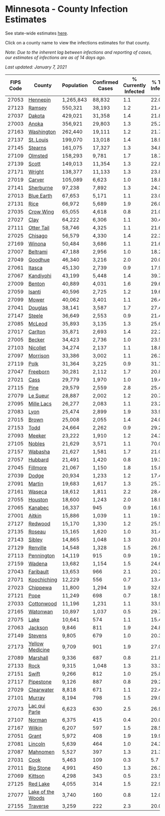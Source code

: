 # Minnesota - County Infection Estimates

See state-wide estimates [here](/infections/us-mn).

Click on a county name to view the infections estimates for that county.

*Note: Due to the inherent lag between infections and reporting of cases, our estimates of infections are as of 14 days ago.*

*Last updated: January 7, 2021*

|   FIPS Code |                                 County |   Population |   Confirmed Cases |   % Currently Infected |   % Total Infected |
|-------------|----------------------------------------|--------------|-------------------|------------------------|--------------------|
|       27053 |                   [Hennepin](hennepin) |    1,265,843 |            88,832 |                    1.1 |               22.0 |
|       27123 |                       [Ramsey](ramsey) |      550,321 |            38,193 |                    1.2 |               21.4 |
|       27037 |                       [Dakota](dakota) |      429,021 |            31,358 |                    1.4 |               21.8 |
|       27003 |                         [Anoka](anoka) |      356,921 |            29,803 |                    1.3 |               25.2 |
|       27163 |               [Washington](washington) |      262,440 |            19,111 |                    1.2 |               21.7 |
|       27137 |                 [St. Louis](st.-louis) |      199,070 |            13,018 |                    1.4 |               18.9 |
|       27145 |                     [Stearns](stearns) |      161,075 |            17,327 |                    1.3 |               34.8 |
|       27109 |                     [Olmsted](olmsted) |      158,293 |             9,781 |                    1.7 |               18.7 |
|       27139 |                         [Scott](scott) |      149,013 |            11,354 |                    1.3 |               22.8 |
|       27171 |                       [Wright](wright) |      138,377 |            11,133 |                    1.3 |               23.8 |
|       27019 |                       [Carver](carver) |      105,089 |             6,623 |                    1.0 |               18.8 |
|       27141 |                 [Sherburne](sherburne) |       97,238 |             7,892 |                    1.3 |               24.3 |
|       27013 |               [Blue Earth](blue-earth) |       67,653 |             5,171 |                    1.1 |               23.0 |
|       27131 |                           [Rice](rice) |       66,972 |             5,689 |                    1.9 |               26.0 |
|       27035 |                 [Crow Wing](crow-wing) |       65,055 |             4,618 |                    0.8 |               21.0 |
|       27027 |                           [Clay](clay) |       64,222 |             6,306 |                    1.1 |               30.4 |
|       27111 |               [Otter Tail](otter-tail) |       58,746 |             4,325 |                    1.1 |               21.6 |
|       27025 |                     [Chisago](chisago) |       56,579 |             4,330 |                    1.4 |               22.3 |
|       27169 |                       [Winona](winona) |       50,484 |             3,686 |                    1.1 |               21.6 |
|       27007 |                   [Beltrami](beltrami) |       47,188 |             2,956 |                    1.0 |               18.2 |
|       27049 |                     [Goodhue](goodhue) |       46,340 |             3,216 |                    2.0 |               20.0 |
|       27061 |                       [Itasca](itasca) |       45,130 |             2,739 |                    0.9 |               17.9 |
|       27067 |                 [Kandiyohi](kandiyohi) |       43,199 |             5,448 |                    1.4 |               39.7 |
|       27009 |                       [Benton](benton) |       40,889 |             4,031 |                    1.6 |               29.6 |
|       27059 |                       [Isanti](isanti) |       40,596 |             2,725 |                    1.2 |               19.6 |
|       27099 |                         [Mower](mower) |       40,062 |             3,401 |                    1.1 |               26.4 |
|       27041 |                     [Douglas](douglas) |       38,141 |             3,587 |                    1.7 |               27.4 |
|       27147 |                       [Steele](steele) |       36,649 |             2,553 |                    0.9 |               21.4 |
|       27085 |                       [McLeod](mcleod) |       35,893 |             3,135 |                    1.3 |               25.6 |
|       27017 |                     [Carlton](carlton) |       35,871 |             2,693 |                    1.4 |               22.2 |
|       27005 |                       [Becker](becker) |       34,423 |             2,736 |                    1.0 |               23.5 |
|       27103 |                   [Nicollet](nicollet) |       34,274 |             2,137 |                    1.1 |               18.8 |
|       27097 |                   [Morrison](morrison) |       33,386 |             3,002 |                    1.1 |               26.3 |
|       27119 |                           [Polk](polk) |       31,364 |             3,225 |                    0.9 |               31.1 |
|       27047 |                   [Freeborn](freeborn) |       30,281 |             2,112 |                    1.7 |               20.8 |
|       27021 |                           [Cass](cass) |       29,779 |             1,970 |                    1.0 |               19.4 |
|       27115 |                           [Pine](pine) |       29,579 |             2,559 |                    2.8 |               25.4 |
|       27079 |                   [Le Sueur](le-sueur) |       28,887 |             2,002 |                    1.2 |               20.7 |
|       27095 |               [Mille Lacs](mille-lacs) |       26,277 |             2,083 |                    1.1 |               23.2 |
|       27083 |                           [Lyon](lyon) |       25,474 |             2,899 |                    1.9 |               33.9 |
|       27015 |                         [Brown](brown) |       25,008 |             2,055 |                    1.4 |               24.0 |
|       27153 |                           [Todd](todd) |       24,664 |             2,262 |                    0.9 |               29.2 |
|       27093 |                       [Meeker](meeker) |       23,222 |             1,910 |                    1.2 |               24.3 |
|       27105 |                       [Nobles](nobles) |       21,629 |             3,571 |                    1.1 |               70.0 |
|       27157 |                     [Wabasha](wabasha) |       21,627 |             1,581 |                    1.7 |               21.0 |
|       27057 |                     [Hubbard](hubbard) |       21,491 |             1,420 |                    0.8 |               19.3 |
|       27045 |                   [Fillmore](fillmore) |       21,067 |             1,150 |                    1.8 |               15.8 |
|       27039 |                         [Dodge](dodge) |       20,934 |             1,233 |                    1.2 |               17.4 |
|       27091 |                       [Martin](martin) |       19,683 |             1,617 |                    1.3 |               25.7 |
|       27161 |                       [Waseca](waseca) |       18,612 |             1,811 |                    2.2 |               28.4 |
|       27055 |                     [Houston](houston) |       18,600 |             1,243 |                    2.0 |               18.9 |
|       27065 |                     [Kanabec](kanabec) |       16,337 |               945 |                    0.9 |               16.9 |
|       27001 |                       [Aitkin](aitkin) |       15,886 |             1,039 |                    1.1 |               19.3 |
|       27127 |                     [Redwood](redwood) |       15,170 |             1,330 |                    1.2 |               25.5 |
|       27135 |                       [Roseau](roseau) |       15,165 |             1,620 |                    1.0 |               31.4 |
|       27143 |                       [Sibley](sibley) |       14,865 |             1,048 |                    1.3 |               20.8 |
|       27129 |                   [Renville](renville) |       14,548 |             1,328 |                    1.5 |               26.5 |
|       27113 |               [Pennington](pennington) |       14,119 |               915 |                    0.9 |               19.2 |
|       27159 |                       [Wadena](wadena) |       13,682 |             1,154 |                    1.5 |               24.6 |
|       27043 |                 [Faribault](faribault) |       13,653 |               966 |                    2.1 |               20.2 |
|       27071 |             [Koochiching](koochiching) |       12,229 |               556 |                    0.7 |               13.4 |
|       27023 |                   [Chippewa](chippewa) |       11,800 |             1,294 |                    1.9 |               32.6 |
|       27121 |                           [Pope](pope) |       11,249 |               698 |                    0.7 |               18.5 |
|       27033 |               [Cottonwood](cottonwood) |       11,196 |             1,231 |                    1.1 |               33.9 |
|       27165 |                   [Watonwan](watonwan) |       10,897 |             1,037 |                    0.5 |               29.7 |
|       27075 |                           [Lake](lake) |       10,641 |               574 |                    1.1 |               15.4 |
|       27063 |                     [Jackson](jackson) |        9,846 |               811 |                    1.9 |               24.8 |
|       27149 |                     [Stevens](stevens) |        9,805 |               679 |                    1.0 |               20.3 |
|       27173 |     [Yellow Medicine](yellow-medicine) |        9,709 |               901 |                    1.9 |               27.0 |
|       27089 |                   [Marshall](marshall) |        9,336 |               687 |                    0.8 |               21.8 |
|       27133 |                           [Rock](rock) |        9,315 |             1,048 |                    1.3 |               33.3 |
|       27151 |                         [Swift](swift) |        9,266 |               812 |                    1.0 |               25.8 |
|       27117 |                 [Pipestone](pipestone) |        9,126 |               887 |                    0.8 |               29.2 |
|       27029 |               [Clearwater](clearwater) |        8,818 |               671 |                    1.1 |               22.4 |
|       27101 |                       [Murray](murray) |        8,194 |               798 |                    1.5 |               29.0 |
|       27073 |         [Lac qui Parle](lac-qui-parle) |        6,623 |               630 |                    2.5 |               26.9 |
|       27107 |                       [Norman](norman) |        6,375 |               415 |                    0.4 |               20.0 |
|       27167 |                       [Wilkin](wilkin) |        6,207 |               597 |                    1.5 |               28.5 |
|       27051 |                         [Grant](grant) |        5,972 |               408 |                    1.9 |               19.9 |
|       27081 |                     [Lincoln](lincoln) |        5,639 |               464 |                    1.0 |               24.3 |
|       27087 |                   [Mahnomen](mahnomen) |        5,527 |               397 |                    1.3 |               21.3 |
|       27031 |                           [Cook](cook) |        5,463 |               109 |                    0.3 |                5.7 |
|       27011 |                 [Big Stone](big-stone) |        4,991 |               450 |                    1.3 |               26.3 |
|       27069 |                     [Kittson](kittson) |        4,298 |               343 |                    0.5 |               23.5 |
|       27125 |                   [Red Lake](red-lake) |        4,055 |               314 |                    1.5 |               22.9 |
|       27077 | [Lake of the Woods](lake-of-the-woods) |        3,740 |               160 |                    0.8 |               12.0 |
|       27155 |                   [Traverse](traverse) |        3,259 |               222 |                    2.3 |               20.0 |
